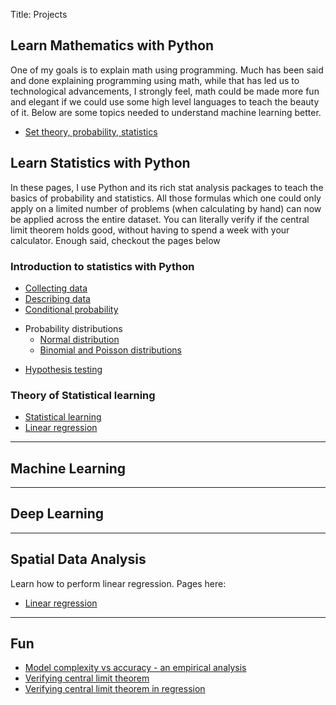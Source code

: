 Title: Projects

## Learn Mathematics with Python
One of my goals is to explain math using programming. Much has been said and done explaining programming using math, while that has led us to technological advancements, I strongly feel, math could be made more fun and elegant if we could use some high level languages to teach the beauty of it. Below are some topics needed to understand machine learning better.

- [Set theory, probability, statistics](math/math-practical-odyssey-1/)

## Learn Statistics with Python
In these pages, I use Python and its rich stat analysis packages to teach the basics of probability and statistics. All those formulas which one could only apply on a limited number of problems (when calculating by hand) can now be applied across the entire dataset. You can literally verify if the central limit theorem holds good, without having to spend a week with your calculator. Enough said, checkout the pages below

### Introduction to statistics with Python
- [Collecting data](stats/01_data_collection/)
- [Describing data](stats/02_data_description/)
- [Conditional probability](stats/04_conditional_probability/)

* Probability distributions
    * [Normal distribution](stats/04_normal_distribution/)
    * [Binomial and Poisson distributions](stats/04_probability_distributions_binomial_poisson/)

- [Hypothesis testing](stats/05_hypothesis_testing/)

### Theory of Statistical learning
 - [Statistical learning](stats/islr/02_stat_learning/)
 - [Linear regression](stats/islr/03_linear_regression/)

------------------------------------------
## Machine Learning

------------------------------------------
## Deep Learning

------------------------------------------
## Spatial Data Analysis
Learn how to perform linear regression. Pages here:
 - [Linear regression](linear_regression/)

------------------------------------------
## Fun
- [Model complexity vs accuracy - an empirical analysis](fun/curve_fitting_model-complexity-vs-accuracy/)
 - [Verifying central limit theorem](fun/verifying_central_limit_theorem/)
 - [Verifying central limit theorem in regression](fun/verifying_clt_in_regression/)